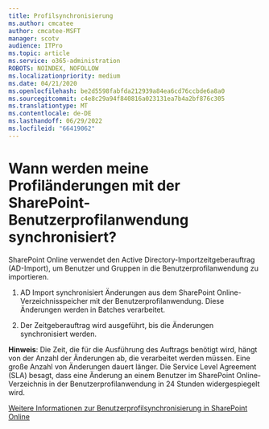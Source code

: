 ```yaml
---
title: Profilsynchronisierung
ms.author: cmcatee
author: cmcatee-MSFT
manager: scotv
audience: ITPro
ms.topic: article
ms.service: o365-administration
ROBOTS: NOINDEX, NOFOLLOW
ms.localizationpriority: medium
ms.date: 04/21/2020
ms.openlocfilehash: be2d5598fabfda212939a84ea6cd76ccbde6a8a0
ms.sourcegitcommit: c4e8c29a94f840816a023131ea7b4a2bf876c305
ms.translationtype: MT
ms.contentlocale: de-DE
ms.lasthandoff: 06/29/2022
ms.locfileid: "66419062"
---
```

# <a name="when-do-my-profile-changes-sync-to-the-sharepoint-user-profile-application"></a>Wann werden meine Profiländerungen mit der SharePoint-Benutzerprofilanwendung synchronisiert?

SharePoint Online verwendet den Active Directory-Importzeitgeberauftrag (AD-Import), um Benutzer und Gruppen in die Benutzerprofilanwendung zu importieren. 
  
1. AD Import synchronisiert Änderungen aus dem SharePoint Online-Verzeichnisspeicher mit der Benutzerprofilanwendung. Diese Änderungen werden in Batches verarbeitet.
    
2. Der Zeitgeberauftrag wird ausgeführt, bis die Änderungen synchronisiert werden.
    
**Hinweis**: Die Zeit, die für die Ausführung des Auftrags benötigt wird, hängt von der Anzahl der Änderungen ab, die verarbeitet werden müssen. Eine große Anzahl von Änderungen dauert länger. Die Service Level Agreement (SLA) besagt, dass eine Änderung an einem Benutzer im SharePoint Online-Verzeichnis in der Benutzerprofilanwendung in 24 Stunden widergespiegelt wird. 
  
[Weitere Informationen zur Benutzerprofilsynchronisierung in SharePoint Online](https://go.microsoft.com/fwlink/?linkid=875671)
  

